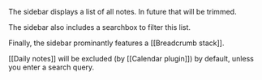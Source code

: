 The sidebar displays a list of all notes. In future that will be trimmed.

The sidebar also includes a searchbox to filter this list.

Finally, the sidebar prominantly features a [[Breadcrumb stack]].

[[Daily notes]] will be excluded (by [[Calendar plugin]]) by default, unless you enter a search query.